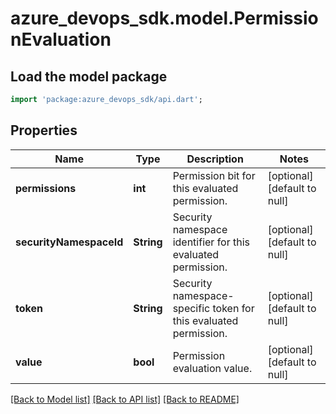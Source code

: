 # azure_devops_sdk.model.PermissionEvaluation

## Load the model package
```dart
import 'package:azure_devops_sdk/api.dart';
```

## Properties
Name | Type | Description | Notes
------------ | ------------- | ------------- | -------------
**permissions** | **int** | Permission bit for this evaluated permission. | [optional] [default to null]
**securityNamespaceId** | **String** | Security namespace identifier for this evaluated permission. | [optional] [default to null]
**token** | **String** | Security namespace-specific token for this evaluated permission. | [optional] [default to null]
**value** | **bool** | Permission evaluation value. | [optional] [default to null]

[[Back to Model list]](../README.md#documentation-for-models) [[Back to API list]](../README.md#documentation-for-api-endpoints) [[Back to README]](../README.md)


